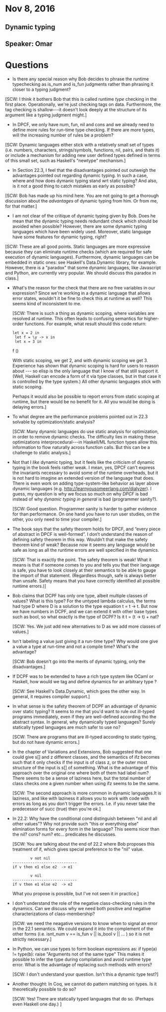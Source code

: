 # Nov 8, 2016

## Dynamic typing
## Speaker: Omar

# Questions

- Is there any special reason why Bob decides to phrase the runtime
  typechecking as is_num and is_fun judgments rather than phrasing it closer
  to a typing judgment?

[SCW: I think it bothers Bob that this is called runtime *type* checking in
the first place. Operationally, we're just checking tags on data. Furthermore,
the tag checking is shallow---it doesn't look deeply at the structure of its
argument like a typing judgment might.]

- In DPCF, we only have num, fun, nil and cons and we already need to define
  more rules for run-time type checking. If there are more types, will the
  increasing number of rules be a problem?

[SCW: Dynamic languages either stick with a relatively small set of types
(i.e.  numbers, characters, strings/symbols, functions, nil, pairs, and thats
it) or include a mechanism for adding new user defined types defined in terms
of this small set, such as Haskell's "newtype" mechanism.]

- In Section 22.3, I feel that the disadvantages pointed out outweigh the
  advantages pointed out regarding dynamic typing. In such a case, where and
  how does dymanic typing stand wrt static typing? And also, is it not a good
  thing to catch mistakes as early as possible?

[SCW: Bob has made up his mind here. You are not going to get a thorough
discussion about the *advantages* of dynamic typing from him. Or from me, for
that matter.]

- I am not clear of the critique of dynamic typing given by Bob. Does he mean
  that the dynamic typing needs redundant check which should be avoided when
  possible? However, there are some dynamic typing languages which have been
  widely used. Moreover, static language have some features for dynamic
  typing, right?

[SCW: These are all good points. Static languages are more expressive because
they can eliminate runtime checks (which are required for safe execution of
dynamic languages). Furthermore, dynamic languages can be embedded in static
ones: see Haskell's Data.Dynamic library, for example. However, there is a
"paradox" that some dynamic languages, like Javascript and Python, are
currently very popular. We should discuss this paradox in class.]

- What's the reason for the check that there are no free variables in our
  expression? Since we're working in a dynamic language that allows error
  states, wouldn't it be fine to check this at runtime as well? This seems
  kind of inconsistent to me.

  [SCW: There is such a thing as dynamic scoping, where variables are resolved
  at runtime. This often leads to confusing semantics for higher-order
  functions.  For example, what result should this code return:

      let x = 2 in
	   let f = \y -> x in
	   let x = 3 in
   	f ()

  With static scoping, we get 2, and with dynamic scoping we get 3. Experience
  has shown that dynamic scoping is hard for users to reason about --- so
  elisp is the only language that I know of that still support it. (Well,
  Haskell can encode a form of it via type classes, but in that case it is
  controlled by the type system.) All other dynamic languages stick with
  static scoping.
  
  Perhaps it would also be possible to report errors from static scoping at
  runtime, but there would be no benefit for it. All you would be doing is
  delaying errors.]


- To what degree are the performance problems pointed out in 22.3 solvable by
  optimization/static analysis?

  [SCW: Many dynamic languages do use static analysis for optimization, in
  order to remove dynamic checks. The difficulty lies in making these
  optimizations interprocedural---in Haskell/ML function types allow this
  information to flow naturally across function calls. But this can be a
  challenge to static analysis.]

- Not that I *like* dynamic typing, but it feels like the criticism of dynamic
  typing in the book feels rather weak. I mean, yes, DPCF can't express the
  invariants necessary to avoid some of the runtime overheads, but it is not
  hard to imagine an extended version of the language that does. There is even
  work on adding type-system-like behavior as layer above dynamic languages
  (e.g. http://learnyousomeerlang.com/dialyzer). I guess, my question is why
  we focus so much on why *DPCF* is bad instead of why *dynamic typing in
  general* is bad (programmer sanity?).

  [SCW: Good question. Programmer sanity is harder to gather evidence for than
  performance. On one hand you have to run user studies, on the other, you
  only need to time your compiler.]

- The book says that the safety theorem holds for DPCF, and “every piece of
  abstract in DPCF is well-formed”. I don’t understand the reason of defining
  safety theorem in this way. Wouldn’t that make the safety theorem kind of
  weak? Because now it seems any language would be safe as long as all the
  runtime errors are well specified in the dynamics.

  [SCW: That is exactly the point. The safety theorem is weak! What it means
  is that if someone comes to you and tells you that their language is safe,
  you have to look closely at their semantics to be able to gauge the import
  of that statement. (Regardless though, safe is always better than
  unsafe. Safety means that you have correctly identified all possible runtime
  errors.)]


- Bob claims that DCPF has only one type, albeit multiple classes of values?
  What is this type? For the untyped lambda calculus, the terms had type D
  where D is a solution to the type equation t = t -> t. But now we have
  numbers in DCPF, and we can extend it with other base types such as bool, so
  what exactly is the type of DCPF? Is it t = (t -> t) + nat?

  [SCW: Yes.  We just add new alternatives to D as we add more classes of values.]

- Isn't labeling a value just giving it a run-time type? Why would one give a
  value a type at run-time and not a compile time? What's the advantage?

  [SCW: Bob doesn't go into the merits of dynamic typing, only the disadvantages.]

- If DCPF was to be extended to have a rich type system like OCaml or Haskell,
  how would we tag and define dynamics for an arbitrary type ?

  [SCW: See Haskell's Data.Dynamic, which goes the other way. In general, it
  requires compiler support.]


- In what sense is the safety theorem of DCPF an advantage of dynamic over
  static typing? It seems to me that you'd want to rule out ill-typed programs
  immediately, even if they are well-defined according tho the abstract
  syntax. In general, why dynamically typed languages? Surely statically typed
  languages are much safer to use no?

  [SCW: There are programs that are ill-typed according to static typing, but
  do not have dynamic errors.]

- In the chapter of Variations and Extensions, Bob suggested that one could
  give s[] and z different classes, and the semantics of ifz becomes such that
  it only checks if the input is of class z, or the outer most structure of
  the input is s[] of something. What is the advantage of this approach over
  the original one where both of them had label num? There seems to be a sense
  of laziness here, but the total number of class checks one a given number
  when using ifz seems to be the same.

  [SCW: The second approach is more common in dynamic languages.It is laziness,
  and like with laziness it allows you to work with code with errors as long
  as you don't trigger the errors. I.e. if you never take the predecessor of
  succ (true) then you're ok.]

- In 22.2: Why have the conditional cond distinguish between "nil and all
  other values"? Why not provide such "this or everything else" elimination
  forms for every form in the language? This seems nicer than the nil? cons?
  num? etc... predicates he discusses.

  [SCW: You are talking about the end of 22.2 where Bob proposes this treatment
  of if, which gives special preference to the "nil" value.

              v not nil
      -----------------------------
      if v then e1 else e2  -> e1

              v nil
      -----------------------------
      if v then e1 else e2  -> e2

  What you propose is possible, but I've not seen it in practice.]


- I don't understand the role of the negative class-checking rules in the
  dynamics. Can we discuss why we need both positive and negative
  characterizations of class-membership?

  [SCW: we need the neagative versions to know when to signal an error in
  the 22.1 semantics. We could expand it into the complement of the
  other forms (i.e. isnt_num v == is_fun v || is_bool v || ... )
  so it is not strictly necessary.]

- In Python, we can use types to form boolean expressions as:
  if type(a) != type(b):
        raise "Arguments not of the same type"
  This makes it possible to infer the type during compilation and avoid
  runtime type error. What is the advantage of replacing such methods with
  errors?

  [SCW: I don't understand your question. Isn't this a dynamic type test?]

- Another thought: In Coq, we cannot do pattern matching on types. Is it
  theoretically possible to do so?

  [SCW: Yes! There are statically typed languages that do so. (Perhaps even
  Haskell one day.) ]